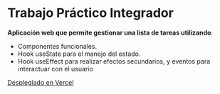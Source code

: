 # Trabajo Práctico Integrador

**Aplicación web que permite gestionar una lista de tareas utilizando**:

- Componentes funcionales.
- Hook useState para el manejo del estado.
- Hook useEffect para realizar efectos secundarios, y eventos para interactuar con el usuario

[Despleglado en Vercel](https://final-equipoq-7fju0vw6m-crysg011.vercel.app/)
